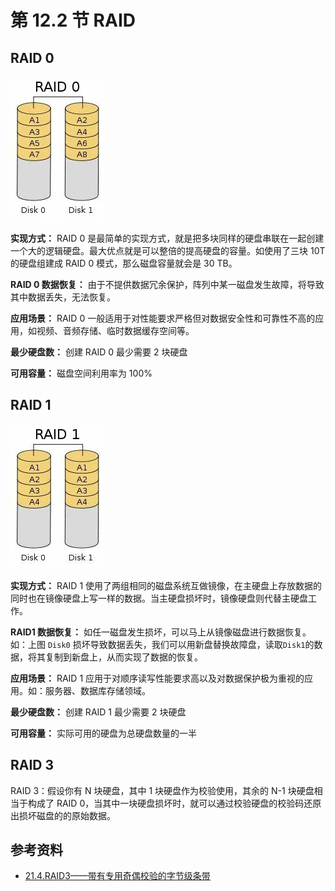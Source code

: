 # 第 12.2 节 RAID

## RAID 0

![](../.gitbook/assets/v2-966328e1dc9a4ac98d9f657766f9e90f_720w.png)

**实现方式：** RAID 0 是最简单的实现方式，就是把多块同样的硬盘串联在一起创建一个大的逻辑硬盘。最大优点就是可以整倍的提高硬盘的容量。如使用了三块 10T 的硬盘组建成 RAID 0 模式，那么磁盘容量就会是 30 TB。

**RAID 0 数据恢复：** 由于不提供数据冗余保护，阵列中某一磁盘发生故障，将导致其中数据丢失，无法恢复。

**应用场景：** RAID 0 一般适用于对性能要求严格但对数据安全性和可靠性不高的应用，如视频、音频存储、临时数据缓存空间等。

**最少硬盘数：** 创建 RAID 0 最少需要 2 块硬盘

**可用容量：** 磁盘空间利用率为 100%


## RAID 1

![](../.gitbook/assets/raid1.png)

**实现方式：** RAID 1 使用了两组相同的磁盘系统互做镜像，在主硬盘上存放数据的同时也在镜像硬盘上写一样的数据。当主硬盘损坏时，镜像硬盘则代替主硬盘工作。

**RAID1 数据恢复：** 如任一磁盘发生损坏，可以马上从镜像磁盘进行数据恢复。如：上图 `Disk0` 损坏导致数据丢失，我们可以用新盘替换故障盘，读取`Disk1`的数据，将其复制到新盘上，从而实现了数据的恢复。

**应用场景：** RAID 1 应用于对顺序读写性能要求高以及对数据保护极为重视的应用。如：服务器、数据库存储领域。

**最少硬盘数：** 创建 RAID 1 最少需要 2 块硬盘

**可用容量：** 实际可用的硬盘为总硬盘数量的一半

##  RAID 3

RAID 3：假设你有 N 块硬盘，其中 1 块硬盘作为校验使用，其余的 N-1 块硬盘相当于构成了 RAID 0，当其中一块硬盘损坏时，就可以通过校验硬盘的校验码还原出损坏磁盘的的原始数据。

## 参考资料

- [21.4.RAID3——带有专用奇偶校验的字节级条带](https://handbook.bsdcn.org/di-21-zhang-geom-mo-kuai-hua-ci-pan-zhuan-huan-kuang-jia/21.4.-raid3-dai-you-zhuan-yong-qi-ou-xiao-yan-de-zi-jie-ji-tiao-dai.html)
